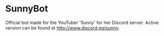 # SunnyBot
Official bot made for the YouTuber 'Sunny' for her Discord server. Active version can be found at http://www.discord.gg/sunny.

